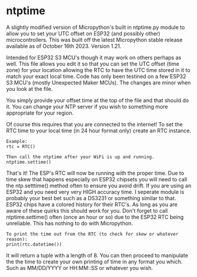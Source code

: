 # ntptime
A slightly modified version of Micropython's built in ntptime.py module to allow you to set your UTC offset on ESP32 (and possibly other) microcontrollers. This was built off the latest Micropython stable release available as of October 16th 2023. Version 1.21.

Intended for ESP32 S3 MCU's though it may work on others perhaps as well. This file allows you edit it so that you can set the UTC offset (time zone) for your location allowing the RTC to have the UTC time stored in it to match your exact local time. Code has only been testined on a few ESP32 S3 MCU's (mostly Unexpected Maker MCUs). The changes are minor when you look at the file. 

You simply provide your offset time at the top of the file and that should do it. You can change your NTP server if you wish to something more appropriate for your region.

Of course this requires that you are connected to the internet! To set the RTC time to your local time (in 24 hour format only) create an RTC instance.
```
Example:
rtc = RTC()

Then call the ntptime after your WiFi is up and running.
ntptime.settime()
```

That's it! The ESP's RTC will now be running with the proper time. Due to time skew that happens especially on ESP32 chipsets you will need to call the ntp.setttime() method
often to ensure you avoid drift. If you are using an ESP32 and you need very very HIGH accuracy time. I seperate module is probably your best bet such as a DS3231 or something similar to that. ESP32 chips have a colored history for their RTC's. As long as you are aware of these quirks this should work for you. Don't forget to call ntptime.settime() often (once an hour or so) due to the ESP32 RTC being unreliable. This has nothing to do with Micropython. 
```
To print the time out from the RTC (to check for skew or whatever reason):
print(rtc.datetime())
```
It will return a tuple with a length of 8. You can then proceed to manipulate the the time to create your own printing of time in any format you which. Such as MM/DD/YYYY or HH:MM::SS or whatever you wish. 

